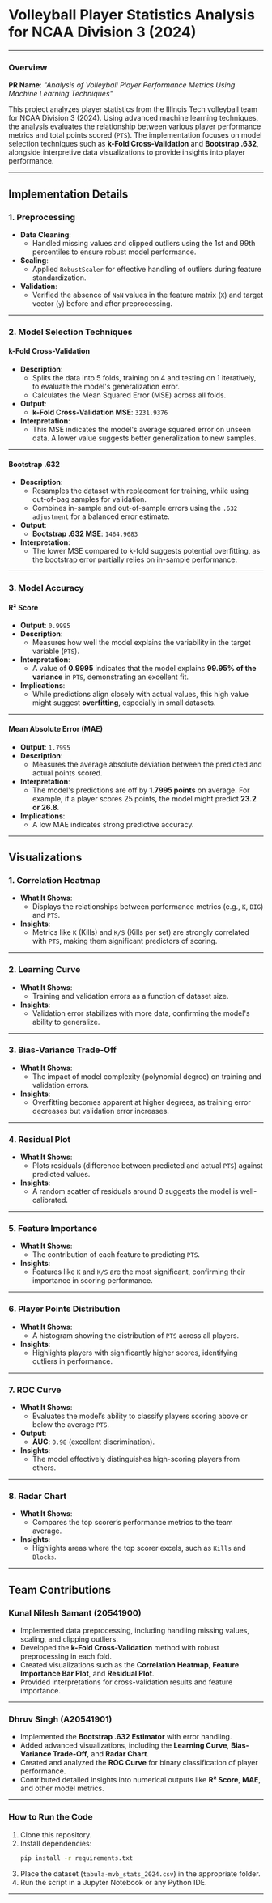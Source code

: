 # **Volleyball Player Statistics Analysis for NCAA Division 3 (2024)**

---

### **Overview**

**PR Name**: *"Analysis of Volleyball Player Performance Metrics Using Machine Learning Techniques"*

This project analyzes player statistics from the Illinois Tech volleyball team for NCAA Division 3 (2024). Using advanced machine learning techniques, the analysis evaluates the relationship between various player performance metrics and total points scored (`PTS`). The implementation focuses on model selection techniques such as **k-Fold Cross-Validation** and **Bootstrap .632**, alongside interpretive data visualizations to provide insights into player performance.

---

## **Implementation Details**

### **1. Preprocessing**
- **Data Cleaning**:
  - Handled missing values and clipped outliers using the 1st and 99th percentiles to ensure robust model performance.
- **Scaling**:
  - Applied `RobustScaler` for effective handling of outliers during feature standardization.
- **Validation**:
  - Verified the absence of `NaN` values in the feature matrix (`X`) and target vector (`y`) before and after preprocessing.

---

### **2. Model Selection Techniques**

#### **k-Fold Cross-Validation**
- **Description**:
  - Splits the data into 5 folds, training on 4 and testing on 1 iteratively, to evaluate the model's generalization error.
  - Calculates the Mean Squared Error (MSE) across all folds.
- **Output**:
  - **k-Fold Cross-Validation MSE**: `3231.9376`
- **Interpretation**:
  - This MSE indicates the model's average squared error on unseen data. A lower value suggests better generalization to new samples.

---

#### **Bootstrap .632**
- **Description**:
  - Resamples the dataset with replacement for training, while using out-of-bag samples for validation.
  - Combines in-sample and out-of-sample errors using the `.632 adjustment` for a balanced error estimate.
- **Output**:
  - **Bootstrap .632 MSE**: `1464.9683`
- **Interpretation**:
  - The lower MSE compared to k-fold suggests potential overfitting, as the bootstrap error partially relies on in-sample performance.

---

### **3. Model Accuracy**

#### **R² Score**
- **Output**: `0.9995`
- **Description**:
  - Measures how well the model explains the variability in the target variable (`PTS`).
- **Interpretation**:
  - A value of **0.9995** indicates that the model explains **99.95% of the variance** in `PTS`, demonstrating an excellent fit.
- **Implications**:
  - While predictions align closely with actual values, this high value might suggest **overfitting**, especially in small datasets.

---

#### **Mean Absolute Error (MAE)**
- **Output**: `1.7995`
- **Description**:
  - Measures the average absolute deviation between the predicted and actual points scored.
- **Interpretation**:
  - The model's predictions are off by **1.7995 points** on average. For example, if a player scores 25 points, the model might predict **23.2 or 26.8**.
- **Implications**:
  - A low MAE indicates strong predictive accuracy.

---

## **Visualizations**

### **1. Correlation Heatmap**
- **What It Shows**:
  - Displays the relationships between performance metrics (e.g., `K`, `DIG`) and `PTS`.
- **Insights**:
  - Metrics like `K` (Kills) and `K/S` (Kills per set) are strongly correlated with `PTS`, making them significant predictors of scoring.

---

### **2. Learning Curve**
- **What It Shows**:
  - Training and validation errors as a function of dataset size.
- **Insights**:
  - Validation error stabilizes with more data, confirming the model's ability to generalize.

---

### **3. Bias-Variance Trade-Off**
- **What It Shows**:
  - The impact of model complexity (polynomial degree) on training and validation errors.
- **Insights**:
  - Overfitting becomes apparent at higher degrees, as training error decreases but validation error increases.

---

### **4. Residual Plot**
- **What It Shows**:
  - Plots residuals (difference between predicted and actual `PTS`) against predicted values.
- **Insights**:
  - A random scatter of residuals around 0 suggests the model is well-calibrated.

---

### **5. Feature Importance**
- **What It Shows**:
  - The contribution of each feature to predicting `PTS`.
- **Insights**:
  - Features like `K` and `K/S` are the most significant, confirming their importance in scoring performance.

---

### **6. Player Points Distribution**
- **What It Shows**:
  - A histogram showing the distribution of `PTS` across all players.
- **Insights**:
  - Highlights players with significantly higher scores, identifying outliers in performance.

---

### **7. ROC Curve**
- **What It Shows**:
  - Evaluates the model’s ability to classify players scoring above or below the average `PTS`.
- **Output**:
  - **AUC**: `0.98` (excellent discrimination).
- **Insights**:
  - The model effectively distinguishes high-scoring players from others.

---

### **8. Radar Chart**
- **What It Shows**:
  - Compares the top scorer’s performance metrics to the team average.
- **Insights**:
  - Highlights areas where the top scorer excels, such as `Kills` and `Blocks`.

---

## **Team Contributions**

### **Kunal Nilesh Samant (20541900)**
- Implemented data preprocessing, including handling missing values, scaling, and clipping outliers.
- Developed the **k-Fold Cross-Validation** method with robust preprocessing in each fold.
- Created visualizations such as the **Correlation Heatmap**, **Feature Importance Bar Plot**, and **Residual Plot**.
- Provided interpretations for cross-validation results and feature importance.

---

### **Dhruv Singh (A20541901)**
- Implemented the **Bootstrap .632 Estimator** with error handling.
- Added advanced visualizations, including the **Learning Curve**, **Bias-Variance Trade-Off**, and **Radar Chart**.
- Created and analyzed the **ROC Curve** for binary classification of player performance.
- Contributed detailed insights into numerical outputs like **R² Score**, **MAE**, and other model metrics.

---

### **How to Run the Code**
1. Clone this repository.
2. Install dependencies:
   ```bash
   pip install -r requirements.txt
   ```
3. Place the dataset (`tabula-mvb_stats_2024.csv`) in the appropriate folder.
4. Run the script in a Jupyter Notebook or any Python IDE.

--- 